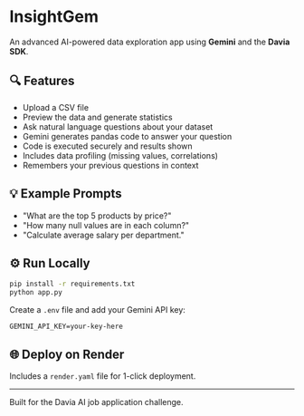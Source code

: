 # InsightGem

An advanced AI-powered data exploration app using **Gemini** and the **Davia SDK**.

## 🔍 Features

- Upload a CSV file
- Preview the data and generate statistics
- Ask natural language questions about your dataset
- Gemini generates pandas code to answer your question
- Code is executed securely and results shown
- Includes data profiling (missing values, correlations)
- Remembers your previous questions in context

## 💡 Example Prompts

- "What are the top 5 products by price?"
- "How many null values are in each column?"
- "Calculate average salary per department."

## ⚙️ Run Locally

```bash
pip install -r requirements.txt
python app.py
```

Create a `.env` file and add your Gemini API key:

```
GEMINI_API_KEY=your-key-here
```

## 🌐 Deploy on Render

Includes a `render.yaml` file for 1-click deployment.

---

Built for the Davia AI job application challenge.
